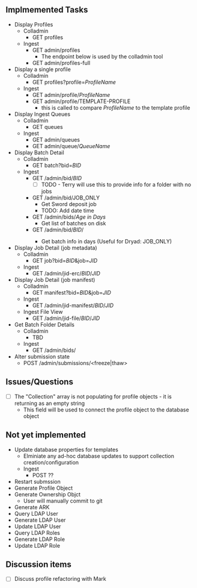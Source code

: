 ## Implmemented Tasks
- Display Profiles
  - Colladmin 
    - GET profiles
  - Ingest
    - GET admin/profiles 
      - The endpoint below is used by the colladmin tool
    - GET admin/profiles-full
- Display a single profile
  - Colladmin
    - GET profiles?profile=*ProfileName*
  - Ingest
    - GET admin/profile/*ProfileName*
    - GET admin/profile/TEMPLATE-PROFILE
      - this is called to compare *ProfileName* to the template profile
- Display Ingest Queues
  - Colladmin
    - GET queues
  - Ingest
    - GET admin/queues
    - GET admin/queue/*QueueName*
- Display Batch Detail
  - Colladmin
    - GET batch?bid=*BID*
  - Ingest
    - GET /admin/bid/*BID*
      - [ ] TODO - Terry will use this to provide info for a folder with no jobs 
    - GET /admin/bid/JOB_ONLY
      - Get Sword deposit job
      - TODO: Add date time 
    - GET /admin/bids/*Age in Days*
      - Get list of batches on disk
    - GET /admin/bid/*BID*/<age in days>
      - Get batch info in days (Useful for Dryad: JOB_ONLY)
- Display Job Detail (job metadata)
  - Colladmin
    - GET job?bid=*BID*&job=*JID*
  - Ingest
    - GET /admin/jid-erc/*BID*/*JID*
- Display Job Detail (job manifest)
  - Colladmin
    - GET manifest?bid=*BID*&job=*JID*
  - Ingest
    - GET /admin/jid-manifest/*BID*/*JID*
  - Ingest File View
    - GET /admin/jid-file/*BID*/*JID*
- Get Batch Folder Details
  - Colladmin
    - TBD
  - Ingest
    - GET /admin/bids/<age in days> 
- Alter submission state
    - POST /admin/submissions/<freeze|thaw> 

## Issues/Questions
- [ ] The "Collection" array is not populating for profile objects - it is returning as an empty string
  - This field will be used to connect the profile object to the database object 

## Not yet implemented

- Update database properties for templates
  - Elminiate any ad-hoc database updates to support collection creation/configuration
  - Ingest
    - POST ??
- Restart submssion
- Generate Profile Object
- Generate Ownership Objct
  - User will manually commit to git
- Generate ARK
- Query LDAP User
- Generate LDAP User
- Update LDAP User
- Query LDAP Roles
- Generate LDAP Role
- Update LDAP Role

## Discussion items
- [ ] Discuss profile refactoring with Mark

